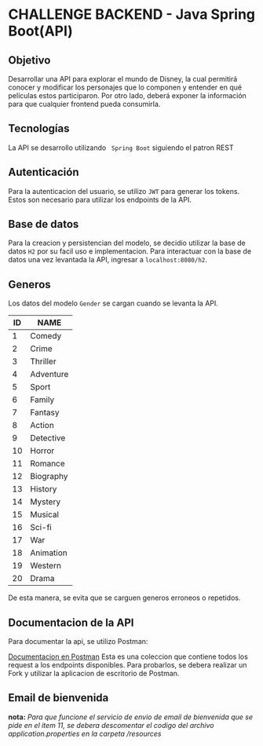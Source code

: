 # CHALLENGE BACKEND - Java Spring Boot(API)

## Objetivo

Desarrollar una API para explorar el mundo de Disney, la cual permitirá conocer y modificar los
personajes que lo componen y entender en qué películas estos participaron. Por otro lado, deberá
exponer la información para que cualquier frontend pueda consumirla.

## Tecnologías

La API se desarrollo utilizando ``` Spring Boot``` siguiendo el patron REST

## Autenticación

Para la autenticacion del usuario, se utilizo ``` JWT ``` para generar los tokens. Estos son necesario para utilizar los endpoints de la API.


## Base de datos

Para la creacion y persistencian del modelo, se decidio utilizar la base de datos ``` H2 ``` por su facil uso e implementacion.
Para interactuar con la base de datos una vez levantada la API, ingresar a ``` localhost:8080/h2 ```.

## Generos

Los datos del modelo ```Gender``` se cargan cuando se levanta la API.

| ID  |	NAME |
|-----|------|
|1	  | Comedy |
|2	  | Crime	|
|3	  | Thriller	|
|4	  | Adventure|
|5	  | Sport	|
|6	  | Family	|
|7	  | Fantasy|
|8	  | Action	|
|9	  | Detective|
|10	| Horror	|
|11	| Romance	|
|12	| Biography|	
|13	| History	|
|14	| Mystery	|
|15	| Musical|	
|16	| Sci-fi|	
|17	| War	|
|18	| Animation|	
|19	| Western|	
|20	| Drama	|

De esta manera, se evita que se carguen generos erroneos o repetidos.

## Documentacion de la API

Para documentar la api, se utilizo Postman:

[Documentacion en Postman](https://www.postman.com/pablo97758/workspace/challenge-alkemy/collection/11694978-f5d65b3a-1640-4fa0-ad4d-4ca53c932ea3?ctx=documentation)
Esta es una coleccion que contiene todos los request a los endpoints disponibles. Para probarlos, se debera realizar un Fork y utilizar la aplicacion de escritorio de Postman.   


## Email de bienvenida

**nota:** _Para que funcione el servicio de envio de email de bienvenida que se pide en el item 11, se debera descomentar el codigo del archivo application.properties en la carpeta /resources_

